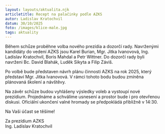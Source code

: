 ```yaml
---
layout: layouts/aktualita.njk
articletitle: Recept na palačinky podle AZKS
autor: Ladislav Kratochvil
datum: 30/10/2025
foto: /images/klice-male.jpg
tags: aktuality
---
```

    
Během schůze proběhne volba nového prezídia a dozorčí rady. Navrženými kandidáty do vedení AZKS jsou Karel Burian, Mgr. Jitka Ivanovová, Ing. Ladislav Kratochvil, Boris Mahdal a Petr Wittner. Do dozorčí rady byli navrženi Bc. David Blahák, Luděk Sikyta a Filip Záviš.

Po volbě bude představen návrh plánu činnosti AZKS na rok 2025, který představí Mgr. Jitka Ivanovová. V rámci tohoto bodu budou zmíněna plánovaná školení a návštěvy.

Na závěr schůze budou vyhlášeny výsledky voleb a vystoupí nové prezídium. Projednáme a schválíme usnesení a prostor bude i pro otevřenou diskusi. Oficiální ukončení valné hromady se předpokládá přibližně v 14:30.

Na Vaši účast se těšíme!

Za prezídium AZKS   
Ing. Ladislav Kratochvil